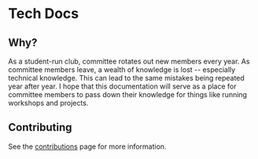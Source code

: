 # Tech Docs

## Why?

As a student-run club, committee rotates out new members every year. As committee members leave, a wealth of knowledge is lost -- especially technical knowledge. This can lead to the same mistakes being repeated year after year. I hope that this documentation will serve as a place for committee members to pass down their knowledge for things like running workshops and projects.

## Contributing

See the [contributions](./docs/contributions.md) page for more information.
